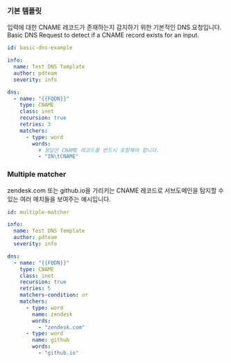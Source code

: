 ### 기본 템플릿

입력에 대한 CNAME 레코드가 존재하는지 감지하기 위한 기본적인 DNS 요청입니다.
Basic DNS Request to detect if a CNAME record exists for an input.

```yaml
id: basic-dns-example

info:
  name: Test DNS Template
  author: pdteam
  severity: info

dns:
  - name: "{{FQDN}}"
    type: CNAME
    class: inet
    recursion: true
    retries: 3
    matchers:
      - type: word
        words:
          # 응답은 CNAME 레코드를 반드시 포함해야 합니다.
          - "IN\tCNAME"
```

### Multiple matcher

zendesk.com 또는 github.io을 가리키는 CNAME 레코드로 서브도메인을 탐지할 수 있는 여러 매치들을 보여주는 예시입니다.

```yaml
id: multiple-matcher

info:
  name: Test DNS Template
  author: pdteam
  severity: info

dns:
  - name: "{{FQDN}}"
    type: CNAME
    class: inet
    recursion: true
    retries: 5
    matchers-condition: or
    matchers:
      - type: word
        name: zendesk
        words:
          - "zendesk.com"
      - type: word
        name: github
        words:
          - "github.io"
```

